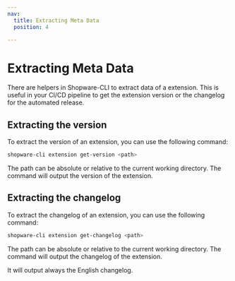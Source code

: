 ```yaml
---
nav:
  title: Extracting Meta Data
  position: 4

---
```


# Extracting Meta Data

There are helpers in Shopware-CLI to extract data of a extension. This is useful in your CI/CD pipeline to get the extension version or the changelog for the automated release.

## Extracting the version

To extract the version of an extension, you can use the following command:

```bash
shopware-cli extension get-version <path>
```

The path can be absolute or relative to the current working directory. The command will output the version of the extension.

## Extracting the changelog

To extract the changelog of an extension, you can use the following command:

```bash
shopware-cli extension get-changelog <path>
```

The path can be absolute or relative to the current working directory. The command will output the changelog of the extension.

It will output always the English changelog.
